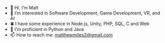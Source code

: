 - 👋 Hi, I’m Matt
- 👀 I’m interested in Software Development, Game Development, VR, and AI<!-- - 🌱 I’m currently learning C++ -->
- 🍀 I have some experience in Node.js, Unity, PHP, SQL, C and Web
- 🌲 I'm proficient in Python and Java
- 📫 How to reach me: matthewmiles2@gmail.com
